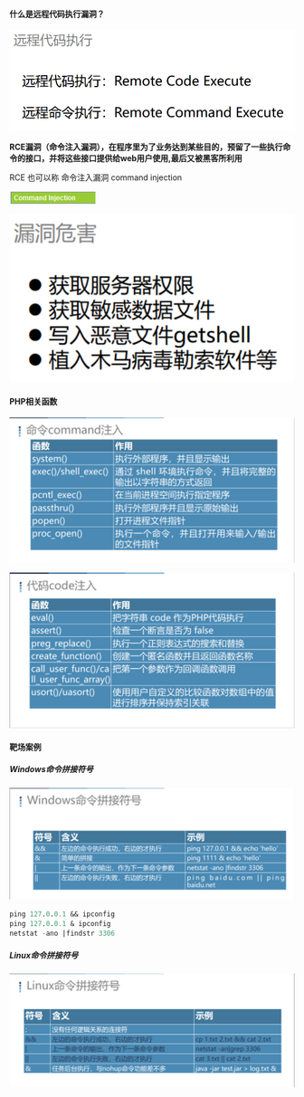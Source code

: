 #### 什么是远程代码执行漏洞？

![1686832771950](image/1.6远程代码执行/1686832771950.png)

**RCE漏洞（命令注入漏洞），在程序里为了业务达到某些目的，预留了一些执行命令的接口，并将这些接口提供给web用户使用,最后又被黑客所利用**

RCE 也可以称 命令注入漏洞 command injection

![1686921213526](image/1.6远程代码执行/1686921213526.png)

![1686884243405](image/1.6远程代码执行/1686884243405.png)

#### PHP相关函数

![1686884530657](image/1.6远程代码执行/1686884530657.png)

![1686884585313](image/1.6远程代码执行/1686884585313.png)

#### **靶场案例**

##### **Windows命令拼接符号**

![1686884832099](image/1.6远程代码执行/1686884832099.png)

```sql
ping 127.0.0.1 && ipconfig
ping 127.0.0.1 & ipconfig
netstat -ano |findstr 3306

```

##### Linux命令拼接符号

![1686884858162](image/1.6远程代码执行/1686884858162.png)
